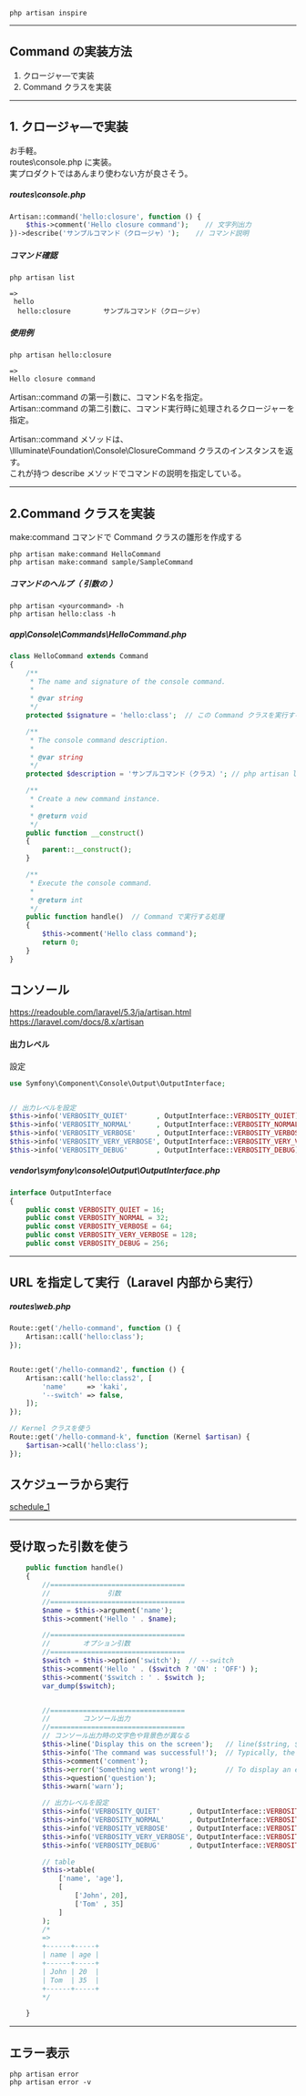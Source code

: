 ```
php artisan inspire
```
__________________________________________________________________________
## Command の実装方法

 1. クロージャ―で実装
 2. Command クラスを実装

__________________________________________________________________________
## 1. クロージャ―で実装
お手軽。  
routes\console.php に実装。  
実プロダクトではあんまり使わない方が良さそう。  

##### routes\console.php
```php
Artisan::command('hello:closure', function () {
    $this->comment('Hello closure command');    // 文字列出力
})->describe('サンプルコマンド（クロージャ）');    // コマンド説明
```

##### コマンド確認
```
php artisan list

=>
 hello
  hello:closure        サンプルコマンド（クロージャ）
```

##### 使用例
```
php artisan hello:closure

=>
Hello closure command
```


Artisan::command の第一引数に、コマンド名を指定。  
Artisan::command の第二引数に、コマンド実行時に処理されるクロージャーを指定。  

Artisan::command メソッドは、\Illuminate\Foundation\Console\ClosureCommand クラスのインスタンスを返す。  
これが持つ describe メソッドでコマンドの説明を指定している。  

__________________________________________________________________________
## 2.Command クラスを実装

make:command コマンドで Command クラスの雛形を作成する

```
php artisan make:command HelloCommand
php artisan make:command sample/SampleCommand
```

##### コマンドのヘルプ（ 引数の  ）
```
php artisan <yourcommand> -h
php artisan hello:class -h
```

##### app\Console\Commands\HelloCommand.php
```php
class HelloCommand extends Command
{
    /**
     * The name and signature of the console command.
     *
     * @var string
     */
    protected $signature = 'hello:class';  // この Command クラスを実行するためのコマンド名。（ COMMAND : php artisan hello:class

    /**
     * The console command description.
     *
     * @var string
     */
    protected $description = 'サンプルコマンド（クラス）'; // php artisan list での説明文

    /**
     * Create a new command instance.
     *
     * @return void
     */
    public function __construct()
    {
        parent::__construct();
    }

    /**
     * Execute the console command.
     *
     * @return int
     */
    public function handle()  // Command で実行する処理
    {
        $this->comment('Hello class command');
        return 0;
    }
}
```


## コンソール
https://readouble.com/laravel/5.3/ja/artisan.html  
https://laravel.com/docs/8.x/artisan  


#### 出力レベル
設定
```php
use Symfony\Component\Console\Output\OutputInterface;


// 出力レベルを設定
$this->info('VERBOSITY_QUIET'       , OutputInterface::VERBOSITY_QUIET);         // 常に出力。
$this->info('VERBOSITY_NORMAL'      , OutputInterface::VERBOSITY_NORMAL);        // デフォルトの出力レベル。--quiet 以外で出力
$this->info('VERBOSITY_VERBOSE'     , OutputInterface::VERBOSITY_VERBOSE);       // -v, -vv, -vvv で出力
$this->info('VERBOSITY_VERY_VERBOSE', OutputInterface::VERBOSITY_VERY_VERBOSE);  // -vv, -vvv で出力
$this->info('VERBOSITY_DEBUG'       , OutputInterface::VERBOSITY_DEBUG);         // -vvv でのみ出力
```

##### vendor\symfony\console\Output\OutputInterface.php
```php
interface OutputInterface
{
    public const VERBOSITY_QUIET = 16;
    public const VERBOSITY_NORMAL = 32;
    public const VERBOSITY_VERBOSE = 64;
    public const VERBOSITY_VERY_VERBOSE = 128;
    public const VERBOSITY_DEBUG = 256;
```
__________________________________________________________________________
## URL を指定して実行（Laravel 内部から実行）

##### routes\web.php
```php
Route::get('/hello-command', function () {
    Artisan::call('hello:class');
});


Route::get('/hello-command2', function () {
    Artisan::call('hello:class2', [
        'name'     => 'kaki',
        '--switch' => false,
    ]);
});

// Kernel クラスを使う
Route::get('/hello-command-k', function (Kernel $artisan) {
    $artisan->call('hello:class');
});
```


## スケジューラから実行
[schedule_1](./64_schedule_1.md)


__________________________________________________________________________
## 受け取った引数を使う
```php
    public function handle()
    {
        //=================================
        //              引数
        //=================================
        $name = $this->argument('name');
        $this->comment('Hello ' . $name);

        //=================================
        //        オプション引数
        //=================================
        $switch = $this->option('switch');  // --switch
        $this->comment('Hello ' . ($switch ? 'ON' : 'OFF') );
        $this->comment('$switch : ' . $switch );
        var_dump($switch);


        //=================================
        //        コンソール出力
        //=================================
        // コンソール出力時の文字色や背景色が異なる
        $this->line('Display this on the screen');   // line($string, $style=null, $verbosity=null)     You may use the line method to display plain, uncolored text:
        $this->info('The command was successful!');  // Typically, the info method will display in the console as green colored text:
        $this->comment('comment');
        $this->error('Something went wrong!');       // To display an error message, use the error method. Error message text is typically displayed in red
        $this->question('question');
        $this->warn('warn');

        // 出力レベルを設定
        $this->info('VERBOSITY_QUIET'       , OutputInterface::VERBOSITY_QUIET);         // 常に出力。
        $this->info('VERBOSITY_NORMAL'      , OutputInterface::VERBOSITY_NORMAL);        // デフォルトの出力レベル。--quiet 以外で出力
        $this->info('VERBOSITY_VERBOSE'     , OutputInterface::VERBOSITY_VERBOSE);       // -v, -vv, -vvv で出力
        $this->info('VERBOSITY_VERY_VERBOSE', OutputInterface::VERBOSITY_VERY_VERBOSE);  // -vv, -vvv で出力
        $this->info('VERBOSITY_DEBUG'       , OutputInterface::VERBOSITY_DEBUG);         // -vvv でのみ出力

        // table
        $this->table(
            ['name', 'age'],
            [
                ['John', 20],
                ['Tom' , 35]
            ]
        );
        /*
        =>
        +------+-----+
        | name | age |
        +------+-----+
        | John | 20  |
        | Tom  | 35  |
        +------+-----+
        */

    }
```

__________________________________________________________________________
## エラー表示
```
php artisan error
php artisan error -v
```


